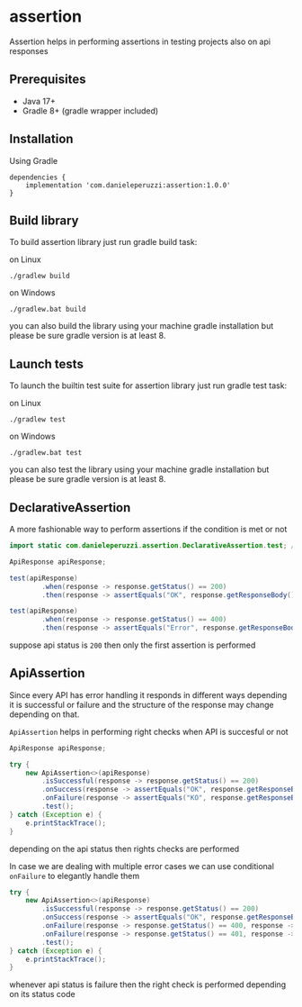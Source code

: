 # assertion
Assertion helps in performing assertions in testing projects also on api responses

## Prerequisites
- Java 17+
- Gradle 8+ (gradle wrapper included)

## Installation
Using Gradle

```
dependencies {
    implementation 'com.danieleperuzzi:assertion:1.0.0'
}
```

## Build library
To build assertion library just run gradle build task:

on Linux
```
./gradlew build
```

on Windows
```
./gradlew.bat build
```

you can also build the library using your machine gradle installation but please be sure gradle version is at least 8.

## Launch tests
To launch the builtin test suite for assertion library just run gradle test task:

on Linux
```
./gradlew test
```

on Windows
```
./gradlew.bat test
```

you can also test the library using your machine gradle installation but please be sure gradle version is at least 8.

## DeclarativeAssertion

A more fashionable way to perform assertions if the condition is met or not

```java
import static com.danieleperuzzi.assertion.DeclarativeAssertion.test; // used for readability

ApiResponse apiResponse;

test(apiResponse)
        .when(response -> response.getStatus() == 200)
        .then(response -> assertEquals("OK", response.getResponseBody().getStatus()));

test(apiResponse)
        .when(response -> response.getStatus() == 400)
        .then(response -> assertEquals("Error", response.getResponseBody().getStatus()));
```

suppose api status is ```200``` then only the first assertion is performed

## ApiAssertion

Since every API has error handling it responds in different ways depending it is successful or failure and the structure 
of the response may change depending on that.

```ApiAssertion``` helps in performing right checks when API is succesful or not

```java
ApiResponse apiResponse;

try {
    new ApiAssertion<>(apiResponse)
        .isSuccessful(response -> response.getStatus() == 200)
        .onSuccess(response -> assertEquals("OK", response.getResponseBody().getStatus()))
        .onFailure(response -> assertEquals("KO", response.getResponseBody().getStatus()))
        .test();
} catch (Exception e) {
    e.printStackTrace();
}
```

depending on the api status then rights checks are performed

In case we are dealing with multiple error cases we can use conditional ```onFailure``` to elegantly handle them

```java
try {
    new ApiAssertion<>(apiResponse)
        .isSuccessful(response -> response.getStatus() == 200)
        .onSuccess(response -> assertEquals("OK", response.getResponseBody().getStatus()))
        .onFailure(response -> response.getStatus() == 400, response -> assertEquals("Error 400", response.getResponseBody().getStatus()))
        .onFailure(response -> response.getStatus() == 401, response -> assertEquals("Error 401", response.getResponseBody().getStatus()))
        .test();
} catch (Exception e) {
    e.printStackTrace();
}
```

whenever api status is failure then the right check is performed depending on its status code
